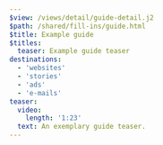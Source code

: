 ```yaml
---
$view: /views/detail/guide-detail.j2
$path: /shared/fill-ins/guide.html
$title: Example guide
$titles:
  teaser: Example guide teaser
destinations:
  - 'websites'
  - 'stories'
  - 'ads'
  - 'e-mails'
teaser:
  video:
    length: '1:23'
  text: An exemplary guide teaser.
---
```

